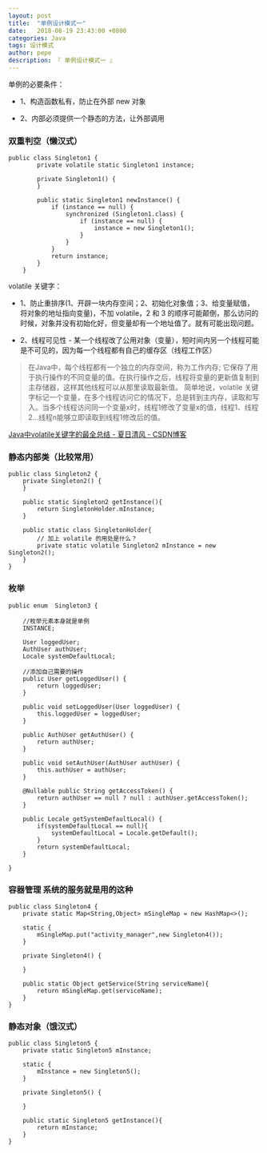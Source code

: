 ```yaml
---
layout: post
title:  "单例设计模式一"
date:   2018-08-19 23:43:00 +0800
categories: Java
tags: 设计模式
author: pepe
description: 『 单例设计模式一 』
---
```


单例的必要条件：

* 1、构造函数私有，防止在外部 new 对象

* 2、内部必须提供一个静态的方法，让外部调用

### **双重判空（懒汉式）**

```
public class Singleton1 {
        private volatile static Singleton1 instance;
 
        private Singleton1() {
        }
 
        public static Singleton1 newInstance() {
            if (instance == null) {
                synchronized (Singleton1.class) {
                    if (instance == null) {
                        instance = new Singleton1();
                    }
                }
            }
            return instance;
        }
    }
```

volatile 关键字：

* 1、防止重排序(1、开辟一块内存空间；2、初始化对象值；3、给变量赋值，将对象的地址指向变量)，不加 volatile，2 和 3 的顺序可能颠倒，那么访问的时候，对象并没有初始化好，但变量却有一个地址值了。就有可能出现问题。

* 2、线程可见性 - 某一个线程改了公用对象（变量），短时间内另一个线程可能是不可见的，因为每一个线程都有自己的缓存区（线程工作区）

> 在Java中，每个线程都有一个独立的内存空间，称为工作内存; 它保存了用于执行操作的不同变量的值。在执行操作之后，线程将变量的更新值复制到主存储器，这样其他线程可以从那里读取最新值。
简单地说，volatile 关键字标记一个变量，在多个线程访问它的情况下，总是转到主内存，读取和写入。当多个线程访问同一个变量x时，线程1修改了变量x的值，线程1、线程2...线程n能够立即读取到线程1修改后的值。

[Java中volatile关键字的最全总结 - 夏日清风 - CSDN博客](https://blog.csdn.net/u012723673/article/details/80682208)

### **静态内部类（比较常用）**

```
public class Singleton2 {
    private Singleton2() {
    }

    public static Singleton2 getInstance(){
        return SingletonHolder.mInstance;
    }

    public static class SingletonHolder{
        // 加上 volatile 的用处是什么？
        private static volatile Singleton2 mInstance = new Singleton2();
    }
}

```

### **枚举**

```
public enum  Singleton3 {

    //枚举元素本身就是单例
    INSTANCE;

    User loggedUser;
    AuthUser authUser;
    Locale systemDefaultLocal;

    //添加自己需要的操作
    public User getLoggedUser() {
        return loggedUser;
    }

    public void setLoggedUser(User loggedUser) {
        this.loggedUser = loggedUser;
    }

    public AuthUser getAuthUser() {
        return authUser;
    }

    public void setAuthUser(AuthUser authUser) {
        this.authUser = authUser;
    }

    @Nullable public String getAccessToken() {
        return authUser == null ? null : authUser.getAccessToken();
    }

    public Locale getSystemDefaultLocal() {
        if(systemDefaultLocal == null){
            systemDefaultLocal = Locale.getDefault();
        }
        return systemDefaultLocal;
    }

}
```

### **容器管理 系统的服务就是用的这种**

```
public class Singleton4 {
    private static Map<String,Object> mSingleMap = new HashMap<>();

    static {
        mSingleMap.put("activity_manager",new Singleton4());
    }

    private Singleton4() {

    }

    public static Object getService(String serviceName){
        return mSingleMap.get(serviceName);
    }
}
```

### **静态对象（饿汉式）**

```
public class Singleton5 {
    private static Singleton5 mInstance;

    static {
        mInstance = new Singleton5();
    }

    private Singleton5() {

    }

    public static Singleton5 getInstance(){
        return mInstance;
    }
}
```












